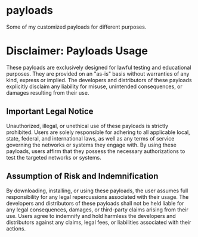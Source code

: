 # payloads
Some of my customized payloads for different purposes.

# Disclaimer: Payloads Usage

These payloads are exclusively designed for lawful testing and educational purposes. They are provided on an "as-is" basis without warranties of any kind, express or implied. The developers and distributors of these payloads explicitly disclaim any liability for misuse, unintended consequences, or damages resulting from their use.

## Important Legal Notice
Unauthorized, illegal, or unethical use of these payloads is strictly prohibited. Users are solely responsible for adhering to all applicable local, state, federal, and international laws, as well as any terms of service governing the networks or systems they engage with. By using these payloads, users affirm that they possess the necessary authorizations to test the targeted networks or systems.

## Assumption of Risk and Indemnification
By downloading, installing, or using these payloads, the user assumes full responsibility for any legal repercussions associated with their usage. The developers and distributors of these payloads shall not be held liable for any legal consequences, damages, or third-party claims arising from their use. Users agree to indemnify and hold harmless the developers and distributors against any claims, legal fees, or liabilities associated with their actions.
